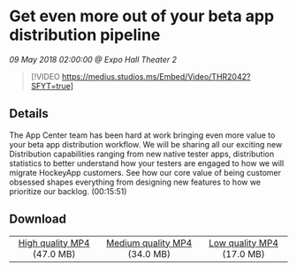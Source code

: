 # Get even more out of your beta app distribution pipeline

*09 May 2018 02:00:00 @ Expo Hall Theater 2*

> [!VIDEO https://medius.studios.ms/Embed/Video/THR2042?SFYT=true]

## Details

The App Center team has been hard at work bringing even more value to your beta app distribution workflow. We will be sharing all our exciting new Distribution capabilities ranging from new native tester apps, distribution statistics to better understand how your testers are engaged to how we will migrate HockeyApp customers. See how our core value of being customer obsessed shapes everything from designing new features to how we prioritize our backlog. (00:15:51)

## Download

||||
|:--:|:----:|:-:|
|[High quality MP4](https://sec.ch9.ms/ch9/0343/7273b26d-a95f-4209-8737-da1f17ca0343/THR2042_high.mp4) (47.0 MB)|[Medium quality MP4](https://sec.ch9.ms/ch9/0343/7273b26d-a95f-4209-8737-da1f17ca0343/THR2042_mid.mp4) (34.0 MB)|[Low quality MP4](https://sec.ch9.ms/ch9/0343/7273b26d-a95f-4209-8737-da1f17ca0343/THR2042.mp4) (17.0 MB)|